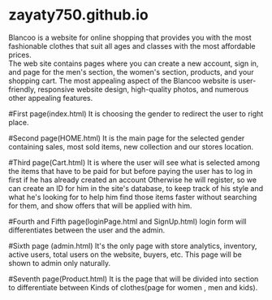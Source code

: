 # zayaty750.github.io
Blancoo is a website for online shopping that provides you with the most fashionable clothes that suit all ages and classes with the most affordable prices. \
The web site contains pages where you can create a new account, sign in, and page for the men's section, the women's section, products,
and your shopping cart. The most appealing aspect of the Blancoo website is user-friendly, responsive website design, high-quality photos, 
and numerous other appealing features.

#First page(index.html)
It is choosing the gender to redirect the user to right place.

#Second page(HOME.html)
It is the main page for the selected gender containing sales, most sold items, new collection and our stores location.

#Third page(Cart.html)
It is where the user will see what is selected among the items that have to be paid for but before paying the user has to log in first if he has already created an account
Otherwise he will register, so we can create an ID for him in the site's database, to keep track of his style and what he's looking for to help him find those items faster without searching for them,
and show offers that will be applied with him.

#Fourth and Fifth page(loginPage.html and SignUp.html)
login form will differentiates between the user and the admin.

#Sixth page (admin.html)
It's the only page with store analytics, inventory, active users, total users on the website, buyers, etc. This page will be shown to admin only
naturally.

#Seventh page(Product.html)
It is the page that will be divided into section to differentiate between Kinds of clothes(page for women , men and kids).
